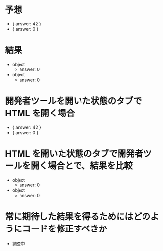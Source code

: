 # 予想

- { answer: 42 }
- { answer: 0 }

# 結果

- object
  - answer: 0
- object
  - answer: 0

# 開発者ツールを開いた状態のタブで HTML を開く場合

- { answer: 42 }
- { answer: 0 }

# HTML を開いた状態のタブで開発者ツールを開く場合とで、結果を比較

- object
  - answer: 0
- object
  - answer: 0

# 常に期待した結果を得るためにはどのようにコードを修正すべきか

- 調査中
